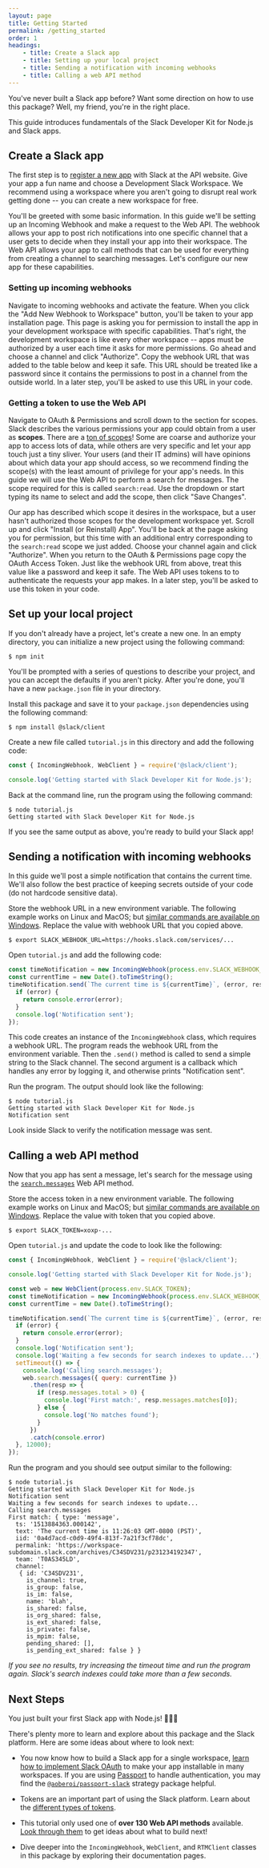 ```yaml
---
layout: page
title: Getting Started
permalink: /getting_started
order: 1
headings:
    - title: Create a Slack app
    - title: Setting up your local project
    - title: Sending a notification with incoming webhooks
    - title: Calling a web API method
---
```


You've never built a Slack app before? Want some direction on how to use this package? Well, my
friend, you're in the right place.

This guide introduces fundamentals of the Slack Developer Kit for Node.js and Slack apps.

## Create a Slack app

The first step is to [register a new app](https://api.slack.com/apps/new) with Slack at the API
website. Give your app a fun name and choose a Development Slack Workspace. We recommend using
a workspace where you aren't going to disrupt real work getting done -- you can create a new
workspace for free.

You'll be greeted with some basic information. In this guide we'll be setting up an Incoming Webhook
and make a request to the Web API. The webhook allows your app to post rich notifications into
one specific channel that a user gets to decide when they install your app into their workspace.
The Web API allows your app to call methods that can be used for everything from creating a channel
to searching messages. Let's configure our new app for these capabilities.

### Setting up incoming webhooks

Navigate to incoming webhooks and activate the feature. When you click the "Add New Webhook to
Workspace" button, you'll be taken to your app installation page. This page is asking you for
permission to install the app in your development workspace with specific capabilities. That's
right, the development workspace is like every other workspace -- apps must be authorized by a user
each time it asks for more permissions. Go ahead and choose a channel and click "Authorize".
Copy the webhook URL that was added to the table below and keep it safe. This URL should be treated
like a password since it contains the permissions to post in a channel from the outside world. In
a later step, you'll be asked to use this URL in your code.

### Getting a token to use the Web API

Navigate to OAuth & Permissions and scroll down to the section for scopes. Slack describes the
various permissions your app could obtain from a user as **scopes**. There are a
[ton of scopes](https://api.slack.com/scopes)! Some are coarse and authorize your app to access lots
of data, while others are very specific and let your app touch just a tiny sliver. Your users (and
their IT admins) will have opinions about which data your app should access, so we recommend finding
the scope(s) with the least amount of privilege for your app's needs. In this guide we will use the
Web API to perform a search for messages. The scope required for this is called `search:read`. Use
the dropdown or start typing its name to select and add the scope, then click "Save Changes".

Our app has described which scope it desires in the workspace, but a user hasn't authorized those
scopes for the development workspace yet. Scroll up and click "Install (or Reinstall) App". You'll
be back at the page asking you for permission, but this time with an additional entry corresponding
to the `search:read` scope we just added. Choose your channel again and click "Authorize". When you
return to the OAuth & Permissions page copy the OAuth Access Token. Just like the webhook URL from
above, treat this value like a password and keep it safe. The Web API uses tokens to
to authenticate the requests your app makes. In a later step, you'll be asked to use this token in
your code.

## Set up your local project

If you don't already have a project, let's create a new one. In an empty directory, you can
initialize a new project using the following command:

```shell
$ npm init
```

You'll be prompted with a series of questions to describe your project, and you can accept the
defaults if you aren't picky. After you're done, you'll have a new `package.json` file in your
directory.

Install this package and save it to your `package.json` dependencies using the following command:

```shell
$ npm install @slack/client
```

Create a new file called `tutorial.js` in this directory and add the following code:

```javascript
const { IncomingWebhook, WebClient } = require('@slack/client');

console.log('Getting started with Slack Developer Kit for Node.js');
```

Back at the command line, run the program using the following command:

```shell
$ node tutorial.js
Getting started with Slack Developer Kit for Node.js
```

If you see the same output as above, you're ready to build your Slack app!

## Sending a notification with incoming webhooks

In this guide we'll post a simple notification that contains the current time. We'll also follow
the best practice of keeping secrets outside of your code (do not hardcode sensitive data).

Store the webhook URL in a new environment variable. The following example works on Linux and MacOS;
but [similar commands are available on Windows](https://superuser.com/a/212153/94970). Replace the
value with webhook URL that you copied above.

```shell
$ export SLACK_WEBHOOK_URL=https://hooks.slack.com/services/...
```

Open `tutorial.js` and add the following code:

```javascript
const timeNotification = new IncomingWebhook(process.env.SLACK_WEBHOOK_URL);
const currentTime = new Date().toTimeString();
timeNotification.send(`The current time is ${currentTime}`, (error, resp) => {
  if (error) {
    return console.error(error);
  }
  console.log('Notification sent');
});
```

This code creates an instance of the `IncomingWebhook` class, which requires a webhook URL. The
program reads the webhook URL from the environment variable. Then the `.send()` method is called to
send a simple string to the Slack channel. The second argument is a callback which handles any
error by logging it, and otherwise prints "Notification sent".

Run the program. The output should look like the following:

```shell
$ node tutorial.js
Getting started with Slack Developer Kit for Node.js
Notification sent
```

Look inside Slack to verify the notification message was sent.

## Calling a web API method

Now that you app has sent a message, let's search for the message using the
[`search.messages`](https://api.slack.com/methods/search.messages) Web API method.

Store the access token in a new environment variable. The following example works on Linux and MacOS;
but [similar commands are available on Windows](https://superuser.com/a/212153/94970). Replace the
value with token that you copied above.

```
$ export SLACK_TOKEN=xoxp-...
```

Open `tutorial.js` and update the code to look like the following:

```javascript
const { IncomingWebhook, WebClient } = require('@slack/client');

console.log('Getting started with Slack Developer Kit for Node.js');

const web = new WebClient(process.env.SLACK_TOKEN);
const timeNotification = new IncomingWebhook(process.env.SLACK_WEBHOOK_URL);
const currentTime = new Date().toTimeString();

timeNotification.send(`The current time is ${currentTime}`, (error, resp) => {
  if (error) {
    return console.error(error);
  }
  console.log('Notification sent');
  console.log('Waiting a few seconds for search indexes to update...');
  setTimeout(() => {
    console.log('Calling search.messages');
    web.search.messages({ query: currentTime })
      .then(resp => {
        if (resp.messages.total > 0) {
          console.log('First match:', resp.messages.matches[0]);
        } else {
          console.log('No matches found');
        }
      })
      .catch(console.error)
  }, 12000);
});
```

Run the program and you should see output similar to the following:

```shell
$ node tutorial.js
Getting started with Slack Developer Kit for Node.js
Notification sent
Waiting a few seconds for search indexes to update...
Calling search.messages
First match: { type: 'message',
  ts: '1513884363.000142',
  text: 'The current time is 11:26:03 GMT-0800 (PST)',
  iid: '0a4d7acd-c0d9-49f4-813f-7a21f3cf78dc',
  permalink: 'https://workspace-subdomain.slack.com/archives/C34SDV231/p231234192347',
  team: 'T0AS345LD',
  channel:
   { id: 'C34SDV231',
     is_channel: true,
     is_group: false,
     is_im: false,
     name: 'blah',
     is_shared: false,
     is_org_shared: false,
     is_ext_shared: false,
     is_private: false,
     is_mpim: false,
     pending_shared: [],
     is_pending_ext_shared: false } }
```

_If you see no results, try increasing the timeout time and run the program again. Slack's
search indexes could take more than a few seconds._

## Next Steps

You just built your first Slack app with Node.js! 🎉💃🌮

There's plenty more to learn and explore about this package and the Slack platform. Here are some
ideas about where to look next:

* You now know how to build a Slack app for a single workspace,
  [learn how to implement Slack OAuth](https://api.slack.com/docs/oauth) to make your app
  installable in many workspaces. If you are using [Passport](http://www.passportjs.org/) to handle
  authentication, you may find the
  [`@aoberoi/passport-slack`](https://github.com/aoberoi/passport-slack) strategy package helpful.

* Tokens are an important part of using the Slack platform. Learn about the
  [different types of tokens](https://api.slack.com/docs/token-types).

* This tutorial only used one of **over 130 Web API methods** available.
  [Look through them](https://api.slack.com/methods) to get ideas about what to build next!

* Dive deeper into the `IncomingWebhook`, `WebClient`, and `RTMClient` classes in this package by
  exploring their documentation pages.
